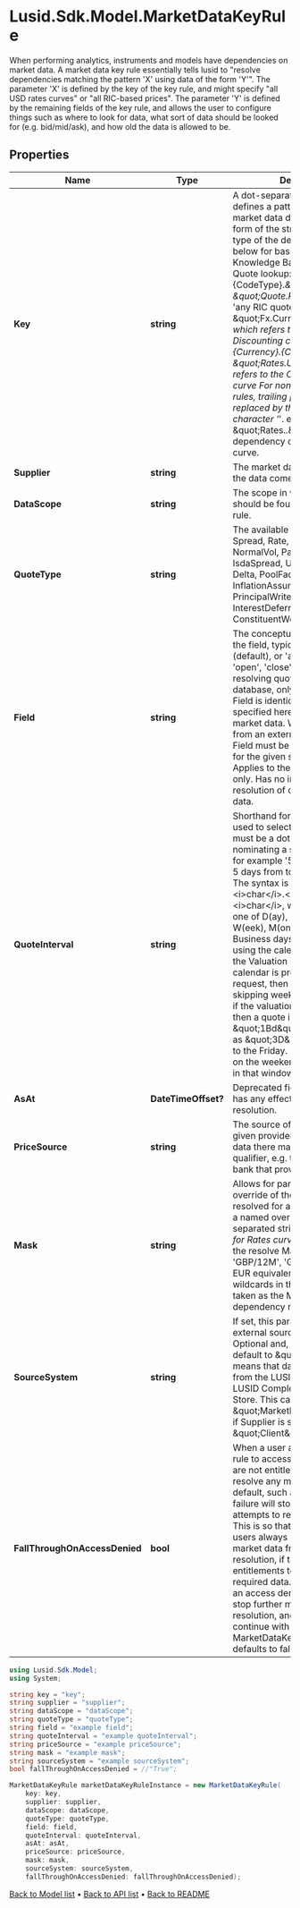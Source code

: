 # Lusid.Sdk.Model.MarketDataKeyRule
When performing analytics, instruments and models have dependencies on market data.  A market data key rule essentially tells lusid to \"resolve dependencies matching the pattern 'X' using data of the form 'Y'\".  The parameter 'X' is defined by the key of the key rule, and might specify \"all USD rates curves\" or \"all RIC-based prices\".  The parameter 'Y' is defined by the remaining fields of the key rule, and allows the user to configure things such as  where to look for data, what sort of data should be looked for (e.g. bid/mid/ask), and how old the data is allowed to be.

## Properties

Name | Type | Description | Notes
------------ | ------------- | ------------- | -------------
**Key** | **string** | A dot-separated string that defines a pattern for matching market data dependencies.  The form of the string depends on the type of the dependency; see below for basic types and the Knowledge Base for further info.  Quote lookup: \&quot;Quote.{CodeType}.*\&quot; e.g. \&quot;Quote.RIC.*\&quot; refers to &#39;any RIC quote&#39;  Fx rates: \&quot;Fx.CurrencyPair.*\&quot;, which refers to &#39;any FX rate&#39;  Discounting curves: \&quot;Rates.{Currency}.{Currency}OIS e.g. \&quot;Rates.USD.USDOIS\&quot; refers to the OIS USD discounting curve                For non-fx and non-quote rules, trailing parameters can be replaced by the wildcard character &#39;*&#39;.  e.g. \&quot;Rates.*.*\&quot; matches any dependency on a discounting curve. | 
**Supplier** | **string** | The market data supplier (where the data comes from) | 
**DataScope** | **string** | The scope in which the data should be found when using this rule. | 
**QuoteType** | **string** | The available values are: Price, Spread, Rate, LogNormalVol, NormalVol, ParSpread, IsdaSpread, Upfront, Index, Ratio, Delta, PoolFactor, InflationAssumption, DirtyPrice, PrincipalWriteOff, InterestDeferred, InterestShortfall, ConstituentWeightFactor | 
**Field** | **string** | The conceptual qualification for the field, typically &#39;bid&#39;, &#39;mid&#39; (default), or &#39;ask&#39;, but can also be &#39;open&#39;, &#39;close&#39;, etc.  When resolving quotes from LUSID&#39;s database, only quotes whose Field is identical to the Field specified here  will be accepted as market data.  When resolving data from an external supplier, the Field must be one of a defined set for the given supplier.                Note: Applies to the retrieval of quotes only. Has no impact on the resolution of complex market data. | [optional] 
**QuoteInterval** | **string** | Shorthand for the time interval used to select market data. This must be a dot-separated string              nominating a start and end date, for example &#39;5D.0D&#39; to look back 5 days from today (0 days ago). The syntax              is &lt;i&gt;int&lt;/i&gt;&lt;i&gt;char&lt;/i&gt;.&lt;i&gt;int&lt;/i&gt;&lt;i&gt;char&lt;/i&gt;, where &lt;i&gt;char&lt;/i&gt; is one of              D(ay), Bd(business day), W(eek), M(onth) or Y(ear).              Business days are calculated using the calendars specified on the Valuation Request.              If no calendar is provided in the request, then it will default to only skipping weekends.              For example, if the valuation date is a Monday, then a quote interval of \&quot;1Bd\&quot; would behave as \&quot;3D\&quot;,              looking back to the Friday. Data with effectiveAt on the weekend will still be found in that window. | [optional] 
**AsAt** | **DateTimeOffset?** | Deprecated field which no longer has any effect on market data resolution. | [optional] 
**PriceSource** | **string** | The source of the quote. For a given provider/supplier of market data there may be an additional qualifier, e.g. the exchange or bank that provided the quote | [optional] 
**Mask** | **string** | Allows for partial or complete override of the market asset resolved for a dependency  Either a named override or a dot separated string (A.B.C.D.*).  e.g. for Rates curve &#39;EUR.*&#39; will replace the resolve MarketAsset &#39;GBP/12M&#39;, &#39;GBP/3M&#39; with the EUR equivalent, if there  are no wildcards in the mask, the mask is taken as the MarketAsset for any dependency matching the rule. | [optional] 
**SourceSystem** | **string** | If set, this parameter will seek an external source of market data.  Optional and, if omitted, will default to \&quot;Lusid\&quot;.  This means that data will be retrieved from the LUSID Quote Store and LUSID Complex Market Data Store.                This can be set to \&quot;MarketDataOverrides\&quot; if Supplier is set to \&quot;Client\&quot;. | [optional] 
**FallThroughOnAccessDenied** | **bool** | When a user attempts to use a rule to access data to which they are not entitled,  the rule will fail to resolve any market data.  By default, such an access denied failure will stop any further attempts to resolve market data.  This is so that differently entitled users always receive the same market data from market data resolution,  if they have sufficient entitlements to retrieve the required data.  If set to true, then an access denied failure will not stop further market data resolution,  and resolution will continue with the next specified MarketDataKeyRule.  Optional, and defaults to false. | [optional] 

```csharp
using Lusid.Sdk.Model;
using System;

string key = "key";
string supplier = "supplier";
string dataScope = "dataScope";
string quoteType = "quoteType";
string field = "example field";
string quoteInterval = "example quoteInterval";
string priceSource = "example priceSource";
string mask = "example mask";
string sourceSystem = "example sourceSystem";
bool fallThroughOnAccessDenied = //"True";

MarketDataKeyRule marketDataKeyRuleInstance = new MarketDataKeyRule(
    key: key,
    supplier: supplier,
    dataScope: dataScope,
    quoteType: quoteType,
    field: field,
    quoteInterval: quoteInterval,
    asAt: asAt,
    priceSource: priceSource,
    mask: mask,
    sourceSystem: sourceSystem,
    fallThroughOnAccessDenied: fallThroughOnAccessDenied);
```

[Back to Model list](../README.md#documentation-for-models) &#8226; [Back to API list](../README.md#documentation-for-api-endpoints) &#8226; [Back to README](../README.md)
